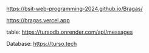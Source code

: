https://bsit-web-programming-2024.github.io/Bragas/

https://bragas.vercel.app

table: https://tursodb.onrender.com/api/messages

Database: https://turso.tech
